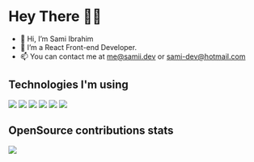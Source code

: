 # Hey There 🙋‍♂️
- 👋 Hi, I’m Sami Ibrahim
- 👀 I’m a React Front-end Developer.
- 📫 You can contact me at me@samii.dev or sami-dev@hotmail.com

## Technologies I'm using
<img src="https://img.shields.io/badge/-ReactJs-61DAFB?logo=react&logoColor=white&style=flat-square"/> <img src="https://img.shields.io/badge/-Javascript-F7DF1E?logo=javascript&logoColor=white&style=flat-square"/>
<img src="https://img.shields.io/badge/-Typescript-3178C6?logo=typescript&logoColor=white&style=flat-square"/>
<img src="https://img.shields.io/badge/-HTML-E34F26?logo=html5&logoColor=white&style=flat-square"/>
<img src="https://img.shields.io/badge/-CSS-1572B6?logo=css3&logoColor=white&style=flat-square"/>
<img src="https://img.shields.io/badge/-Node.JS-339933?logo=node.js&logoColor=white&style=flat-square"/>

## OpenSource contributions stats
<img src="https://github-readme-stats.vercel.app/api?username=SamiKamal&show_icons=true&theme=tokyonight"/>

